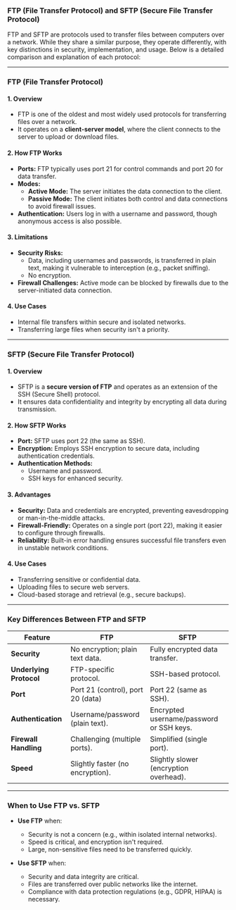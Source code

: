 ### **FTP (File Transfer Protocol) and SFTP (Secure File Transfer Protocol)**

FTP and SFTP are protocols used to transfer files between computers over a network. While they share a similar purpose, they operate differently, with key distinctions in security, implementation, and usage. Below is a detailed comparison and explanation of each protocol:

---

### **FTP (File Transfer Protocol)**

#### 1. **Overview**
- FTP is one of the oldest and most widely used protocols for transferring files over a network.
- It operates on a **client-server model**, where the client connects to the server to upload or download files.

#### 2. **How FTP Works**
- **Ports:** FTP typically uses port 21 for control commands and port 20 for data transfer.
- **Modes:**
  - **Active Mode:** The server initiates the data connection to the client.
  - **Passive Mode:** The client initiates both control and data connections to avoid firewall issues.
- **Authentication:** Users log in with a username and password, though anonymous access is also possible.

#### 3. **Limitations**
- **Security Risks:** 
  - Data, including usernames and passwords, is transferred in plain text, making it vulnerable to interception (e.g., packet sniffing).
  - No encryption.
- **Firewall Challenges:** Active mode can be blocked by firewalls due to the server-initiated data connection.

#### 4. **Use Cases**
- Internal file transfers within secure and isolated networks.
- Transferring large files when security isn't a priority.

---

### **SFTP (Secure File Transfer Protocol)**

#### 1. **Overview**
- SFTP is a **secure version of FTP** and operates as an extension of the SSH (Secure Shell) protocol.
- It ensures data confidentiality and integrity by encrypting all data during transmission.

#### 2. **How SFTP Works**
- **Port:** SFTP uses port 22 (the same as SSH).
- **Encryption:** Employs SSH encryption to secure data, including authentication credentials.
- **Authentication Methods:**
  - Username and password.
  - SSH keys for enhanced security.

#### 3. **Advantages**
- **Security:** Data and credentials are encrypted, preventing eavesdropping or man-in-the-middle attacks.
- **Firewall-Friendly:** Operates on a single port (port 22), making it easier to configure through firewalls.
- **Reliability:** Built-in error handling ensures successful file transfers even in unstable network conditions.

#### 4. **Use Cases**
- Transferring sensitive or confidential data.
- Uploading files to secure web servers.
- Cloud-based storage and retrieval (e.g., secure backups).

---

### **Key Differences Between FTP and SFTP**

| Feature               | **FTP**                          | **SFTP**                          |
|-----------------------|----------------------------------|-----------------------------------|
| **Security**          | No encryption; plain text data. | Fully encrypted data transfer.   |
| **Underlying Protocol** | FTP-specific protocol.          | SSH-based protocol.              |
| **Port**              | Port 21 (control), port 20 (data)| Port 22 (same as SSH).           |
| **Authentication**    | Username/password (plain text). | Encrypted username/password or SSH keys. |
| **Firewall Handling** | Challenging (multiple ports).    | Simplified (single port).        |
| **Speed**             | Slightly faster (no encryption).| Slightly slower (encryption overhead). |

---

### **When to Use FTP vs. SFTP**

- **Use FTP** when:
  - Security is not a concern (e.g., within isolated internal networks).
  - Speed is critical, and encryption isn't required.
  - Large, non-sensitive files need to be transferred quickly.

- **Use SFTP** when:
  - Security and data integrity are critical.
  - Files are transferred over public networks like the internet.
  - Compliance with data protection regulations (e.g., GDPR, HIPAA) is necessary.
